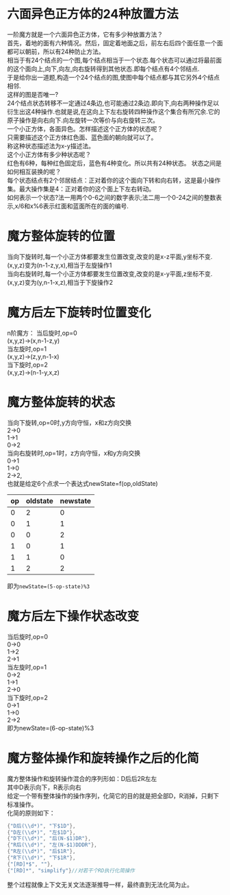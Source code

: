 # 六面异色正方体的24种放置方法
一阶魔方就是一个六面异色正方体，它有多少种放置方法？  
首先，着地的面有六种情况。然后，固定着地面之后，前左右后四个面任意一个面都可以朝前，所以有24种防止方法。  
相当于有24个结点的一个图,每个结点相当于一个状态.每个状态可以通过将最前面的这个面向上,向下,向左,向右旋转得到其他状态.即每个结点有4个邻结点.    
于是给你出一道题,构造一个24个结点的图,使图中每个结点都与其它另外4个结点相邻.    
这样的图是否唯一?    
24个结点状态转移不一定通过4条边,也可能通过2条边.即向下,向右两种操作足以衍生出这4种操作.也就是说,在这向上下左右旋转四种操作这个集合有所冗余.它的原子操作是向右向下.向左旋转一次等价与向右旋转三次。    
一个小正方体，各面异色。怎样描述这个正方体的状态呢？    
只需要描述这个正方体红色面、蓝色面的朝向就可以了。    
称这种状态描述法为x-y描述法。  
这个小正方体有多少种状态呢？  
红色有6种，每种红色固定后，蓝色有4种变化。所以共有24种状态。 
状态之间是如何相互装换的呢？  
每个状态结点有2个邻居结点：正对着你的这个面向下转和向右转，这是最小操作集。最大操作集是4：正对着你的这个面上下左右转动。  
如何表示一个状态?法一用两个0-6之间的数字表示;法二用一个0-24之间的整数表示,x/6和x%6表示红面和蓝面所在的面的编号.


# 魔方整体旋转的位置
当向下旋转时,每一个小正方体都要发生位置改变,改变的是x-z平面,y坐标不变.  
(x,y,z)变为(n-1-z,y,x),相当于左旋操作1  
当向右旋转时,每一个小正方体都要发生位置改变,改变的是x-y平面,z坐标不变.  
(x,y,z)变为(y,n-1-x,z),相当于下旋操作2  

# 魔方后左下旋转时位置变化
n阶魔方：
当后旋时,op=0  
(x,y,z)->(x,n-1-z,y)  
当左旋时,op=1  
(x,y,z)->(z,y,n-1-x)  
当下旋时,op=2  
(x,y,z)->(n-1-y,x,z)  

# 魔方整体旋转的状态
当向下旋转,op=0时,y方向守恒，x和z方向交换   
2->0  
1->1  
0->2  
当向右旋转时,op=1时，z方向守恒，x和y方向交换   
0->1  
1->0  
2->2,  
也就是给定6个点求一个表达式newState=f(op,oldState)


|op|oldstate|newstate|
|---|---|---|
|0|2|0|  
|0|1|1|  
|0|0|2|  
|1|0|1|  
|1|1|0|  
|1|2|2|  
即为`newState=(5-op-state)%3`

# 魔方后左下操作状态改变
当后旋时,op=0   
0->0  
1->2  
2->1  
当左旋时,op=1   
0->2  
1->1  
2->0  
当下旋时,op=2   
0->1  
1->0  
2->2  
即为newState=(6-op-state)%3

# 魔方整体操作和旋转操作之后的化简
魔方整体操作和旋转操作混合的序列形如：D后后2R左左  
其中D表示向下，R表示向右  
给定一个带有整体操作的操作序列，化简它的目的就是把全部D，R消掉，只剩下标准操作。  
化简的原则如下：
```java
{"D后(\\d*)", "下$1D"},
{"D左(\\d*)", "左$1D"},
{"D下(\\d*)", "后(N-$1)DR"},
{"R后(\\d*)", "左(N-$1)DDDR"},
{"R左(\\d*)", "后$1R"},
{"R下(\\d*)", "下$1R"},
{"[RD]*$", ""},
{"[RD]*", "simplify"}//对若干个RD执行化简操作
```
整个过程就像上下文无关文法逐渐推导一样，最终直到无法化简为止。
